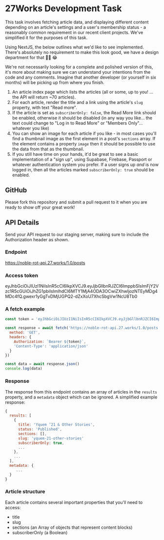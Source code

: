 # 27Works Development Task

This task involves fetching article data, and displaying different content depending on an article's settings and a user's membership status - a reasonably common requirement in our recent client projects. We've simplified it for the purposes of this task.

Using NextJS, the below outlines what we'd like to see implemented. There's absolutely no requirement to make this look good, we have a design department for that :artist: :joy:

We're not necessarily looking for a complete and polished version of this, it's more about making sure we can understand your intentions from the code and any comments. Imagine that another developer (or yourself in six months) will be picking up from where you finish.

1. An article index page which lists the articles (all or some, up to you! ... the API will return ~70 articles).
2. For each article, render the title and a link using the article's `slug` property, with text "Read more".
3. If the article is set as `subscriberOnly: false`, the Read More link should be enabled, otherwise it should be disabled (in any way you like... the text could  change to "Log in to Read More" or "Members Only"... whatever you like)
4. You can show an image for each article if you like - in most cases you'll find a thumbnail image as the first element in a post's `sections` array. If the element contains a property `image` then it should be possible to use the data from that as the thumbnail.
5. If you still have time on your hands, it'd be great to see a basic implementation of a "sign up", using Supabase, Firebase, Passport or whatever authentication system you prefer. If a user signs up _and_ is now logged in, then all the articles marked `subscriberOnly: true` should be enabled.

## GitHub

Please fork this repository and submit a pull request to it when you are ready to show off your great work!

## API Details

Send your API request to our staging server, making sure to include the Authorization header as shown.

### Endpoint
https://noble-rot-api.27.works/1.0/posts

### Access token
eyJhbGciOiJIUzI1NiIsInR5cCI6IkpXVCJ9.eyJjbGllbnRJZCI6ImppbSIsImFjY2Vzc1R5cGUiOiJhZG1pbiIsImlhdCI6MTY1MjA4ODA3OCwiZXhwIjozNTEyMDg4MDc4fQ.gwexr1yGgTvDMjUGPQ2-dZxXoU7XhcSbgVw1NcU8Tb0

### A fetch example

```js
const token = 'eyJhbGciOiJIUzI1NiIsInR5cCI6IkpXVCJ9.eyJjbGllbnRJZCI6ImppbSIsImFjY2Vzc1R5cGUiOiJhZG1pbiIsImlhdCI6MTY1MjA4ODA3OCwiZXhwIjozNTEyMDg4MDc4fQ.gwexr1yGgTvDMjUGPQ2-dZxXoU7XhcSbgVw1NcU8Tb0'

const response = await fetch('https://noble-rot-api.27.works/1.0/posts', {
  method: 'GET',
  headers: {
    Authorization: `Bearer ${token}`,
    'Content-Type': 'application/json'
  }
})

const data = await response.json()
console.log(data)
```

### Response
The response from this endpoint contains an array of articles in the `results` property, and a `metadata` object which can be ignored. A simplified example response:

```js
{
  results: [
    {
      title: 'Yquem ’21 & Other Stories',
      status: 'Published',
      sections: [],
      slug: 'yquem-21-other-stories'
      subscriberOnly: true,
      ...
    },
    ...
  ],
  metadata: {
     ...
  }
}
```

### Article structure
Each article contains several important properties that you'll need to access:

 * title
 * slug
 * sections (an Array of objects that represent content blocks)
 * subscriberOnly (a Boolean)

